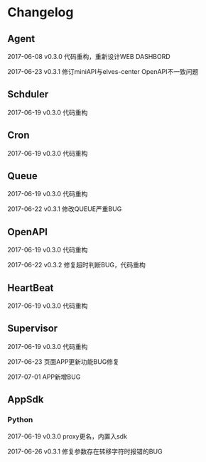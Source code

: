 # Changelog

## Agent

2017-06-08 v0.3.0 代码重构，重新设计WEB DASHBORD

2017-06-23  v0.3.1 修订miniAPI与elves-center OpenAPI不一致问题

## Schduler

2017-06-19 v0.3.0 代码重构

## Cron

2017-06-19 v0.3.0 代码重构

## Queue

2017-06-19 v0.3.0 代码重构

2017-06-22 v0.3.1 修改QUEUE严重BUG

## OpenAPI

2017-06-19 v0.3.0 代码重构

2017-06-22 v0.3.2 修复超时判断BUG，代码重构

## HeartBeat

2017-06-19 v0.3.0 代码重构

## Supervisor

2017-06-19 v0.3.0 代码重构

2017-06-23 页面APP更新功能BUG修复

2017-07-01 APP新增BUG

## AppSdk

### Python

2017-06-19 v0.3.0 proxy更名，内置入sdk

2017-06-26 v0.3.1 修复参数存在转移字符时报错的BUG

